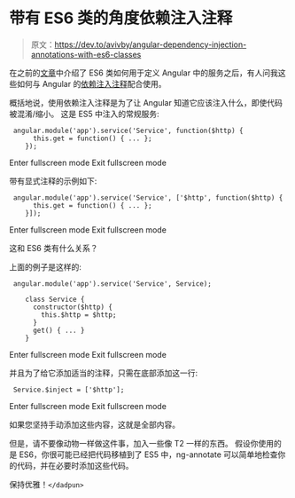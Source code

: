# 带有 ES6 类的角度依赖注入注释

> 原文：<https://dev.to/avivby/angular-dependency-injection-annotations-with-es6-classes>

在之前的[文章](http://www.codelord.net/2017/05/08/moving-anuglar-factories-to-services-with-classes/)中介绍了 ES6 类如何用于定义 Angular 中的服务之后，有人问我这些如何与 Angular 的[依赖注入注释](http://www.codelord.net/2015/11/18/the-deal-with-angular-and-minification/)配合使用。

概括地说，使用依赖注入注释是为了让 Angular 知道它应该注入什么，即使代码被混淆/缩小。
这是 ES5 中注入的常规服务:

```
 angular.module('app').service('Service', function($http) {
      this.get = function() { ... };
    }); 
```

Enter fullscreen mode Exit fullscreen mode

带有显式注释的示例如下:

```
 angular.module('app').service('Service', ['$http', function($http) {
      this.get = function() { ... };
    }]); 
```

Enter fullscreen mode Exit fullscreen mode

这和 ES6 类有什么关系？

上面的例子是这样的:

```
 angular.module('app').service('Service', Service);

    class Service {
      constructor($http) {
        this.$http = $http;
      }
      get() { ... }
    } 
```

Enter fullscreen mode Exit fullscreen mode

并且为了给它添加适当的注释，只需在底部添加这一行:

```
 Service.$inject = ['$http']; 
```

Enter fullscreen mode Exit fullscreen mode

如果您坚持手动添加这些内容，这就是全部内容。

但是，请不要像动物一样做这件事，加入一些像 T2 一样的东西。
假设你使用的是 ES6，你很可能已经把代码移植到了 ES5 中，ng-annotate 可以简单地检查你的代码，并在必要时添加这些代码。

保持优雅！`</dadpun>`